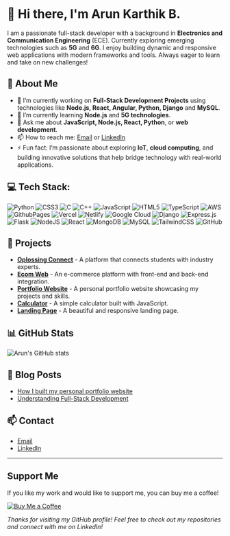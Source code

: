 # 👋 Hi there, I'm Arun Karthik B. 

I am a passionate full-stack developer with a background in **Electronics and Communication Engineering** (ECE). Currently exploring emerging technologies such as **5G** and **6G**. I enjoy building dynamic and responsive web applications with modern frameworks and tools. Always eager to learn and take on new challenges!

## 🚀 About Me
- 🔭 I’m currently working on **Full-Stack Development Projects** using technologies like **Node.js, React, Angular, Python, Django** and **MySQL**.
- 🌱 I’m currently learning **Node.js** and **5G technologies**.
- 💬 Ask me about **JavaScript, Node.js, React, Python**, or **web development**.
- 📫 How to reach me: [Email](mailto:karthikarun063@gmail.com) or [LinkedIn](https://www.linkedin.com/in/arun-karthik-b-0376b01b3/)
- ⚡ Fun fact: I’m passionate about exploring **IoT**, **cloud computing**, and building innovative solutions that help bridge technology with real-world applications.

## 💻 Tech Stack:
![Python](https://img.shields.io/badge/python-3670A0?style=flat&logo=python&logoColor=ffdd54) 
![CSS3](https://img.shields.io/badge/css3-%231572B6.svg?style=flat&logo=css3&logoColor=white) 
![C](https://img.shields.io/badge/c-%2300599C.svg?style=flat&logo=c&logoColor=white) 
![C++](https://img.shields.io/badge/c++-%2300599C.svg?style=flat&logo=c%2B%2B&logoColor=white) 
![JavaScript](https://img.shields.io/badge/javascript-%23323330.svg?style=flat&logo=javascript&logoColor=%23F7DF1E) 
![HTML5](https://img.shields.io/badge/html5-%23E34F26.svg?style=flat&logo=html5&logoColor=white) 
![TypeScript](https://img.shields.io/badge/typescript-%23007ACC.svg?style=flat&logo=typescript&logoColor=white) 
![AWS](https://img.shields.io/badge/AWS-%23FF9900.svg?style=flat&logo=amazon-aws&logoColor=white) 
![GithubPages](https://img.shields.io/badge/github%20pages-121013?style=flat&logo=github&logoColor=white) 
![Vercel](https://img.shields.io/badge/vercel-%23000000.svg?style=flat&logo=vercel&logoColor=white) 
![Netlify](https://img.shields.io/badge/netlify-%23000000.svg?style=flat&logo=netlify&logoColor=#00C7B7) 
![Google Cloud](https://img.shields.io/badge/GoogleCloud-%234285F4.svg?style=flat&logo=google-cloud&logoColor=white) 
![Django](https://img.shields.io/badge/django-%23092E20.svg?style=flat&logo=django&logoColor=white) 
![Express.js](https://img.shields.io/badge/express.js-%23404d59.svg?style=flat&logo=express&logoColor=%2361DAFB) 
![Flask](https://img.shields.io/badge/flask-%23000.svg?style=flat&logo=flask&logoColor=white) 
![NodeJS](https://img.shields.io/badge/node.js-6DA55F?style=flat&logo=node.js&logoColor=white) 
![React](https://img.shields.io/badge/react-%2320232a.svg?style=flat&logo=react&logoColor=%2361DAFB) 
![MongoDB](https://img.shields.io/badge/MongoDB-%234ea94b.svg?style=flat&logo=mongodb&logoColor=white) 
![MySQL](https://img.shields.io/badge/mysql-4479A1.svg?style=flat&logo=mysql&logoColor=white) 
![TailwindCSS](https://img.shields.io/badge/tailwindcss-%2338B2AC.svg?style=flat&logo=tailwind-css&logoColor=white) 
![GitHub](https://img.shields.io/badge/github-%23121011.svg?style=flat&logo=github&logoColor=white)

## 📂 Projects
- **[Oplossing Connect](https://github.com/karthikarun063/Oplossing-Connect)** - A platform that connects students with industry experts.
- **[Ecom Web](https://github.com/karthikarun063/Ecom-web)** - An e-commerce platform with front-end and back-end integration.
- **[Portfolio Website](https://github.com/karthikarun063/Portfolio)** - A personal portfolio website showcasing my projects and skills.
- **[Calculator](https://github.com/karthikarun063/Calculator)** - A simple calculator built with JavaScript.
- **[Landing Page](https://github.com/karthikarun063/LandingPage)** - A beautiful and responsive landing page.

## 📊 GitHub Stats
![Arun's GitHub stats](https://github-readme-stats.vercel.app/api?username=karthikarun063&show_icons=true&theme=radical)

## 📝 Blog Posts
- [How I built my personal portfolio website](https://medium.com/@arunkarthikb)
- [Understanding Full-Stack Development](https://medium.com/@arunkarthikb)

## 📫 Contact
- [Email](mailto:karthikarun063@gmail.com)
- [LinkedIn](https://www.linkedin.com/in/arun-karthik-b-0376b01b3/)

---
## Support Me

If you like my work and would like to support me, you can buy me a coffee!

[![Buy Me a Coffee](https://img.shields.io/badge/-Buy%20Me%20a%20Coffee-orange?logo=buy-me-a-coffee&logoColor=white&style=for-the-badge)](https://buymeacoffee.com/karthikarun)


*Thanks for visiting my GitHub profile! Feel free to check out my repositories and connect with me on LinkedIn!*
